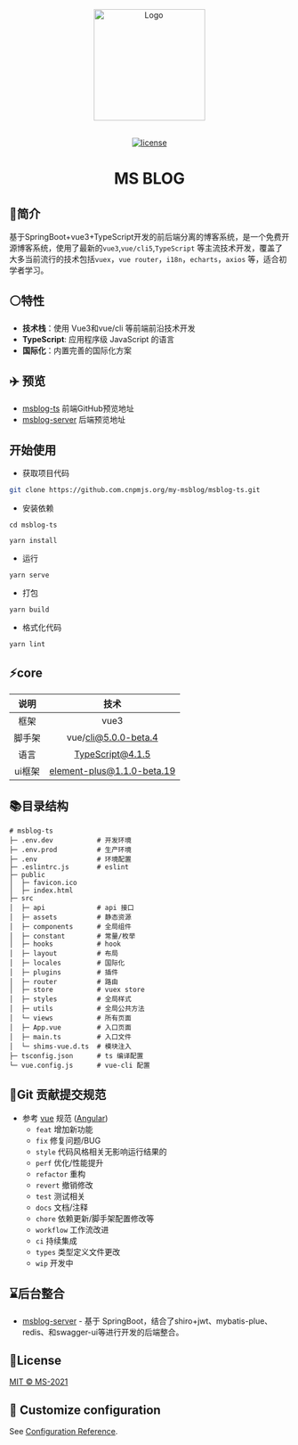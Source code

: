 <div align="center"> 
    <a href="https://github.com/my-msblog/msblog-ts"> 
        <img alt="Logo" width="200" height="200" src="https://ms-1258904389.cos.ap-nanjing.myqcloud.com/202111272341359.png">
    </a> 
<br> <br>

[![license](https://raster.shields.io/badge/LICENSE-MIT-green.svg)](LICENSE)
<h1>MS BLOG</h1>
</div>

## :book:简介
基于SpringBoot+vue3+TypeScript开发的前后端分离的博客系统，是一个免费开源博客系统，使用了最新的`vue3`,`vue/cli5`,`TypeScript`
等主流技术开发，覆盖了大多当前流行的技术包括`vuex`，`vue router`，`i18n`，`echarts`，`axios`
等，适合初学者学习。

## :white_circle:特性
- **技术栈**：使用 Vue3和vue/cli 等前端前沿技术开发
- **TypeScript**: 应用程序级 JavaScript 的语言
- **国际化**：内置完善的国际化方案

## :airplane: 预览
- [msblog-ts](https://github.com/my-msblog/msblog-ts) 前端GitHub预览地址
- [msblog-server](https://github.com/my-msblog/msblog-server) 后端预览地址

## 开始使用

- 获取项目代码

```bash
git clone https://github.com.cnpmjs.org/my-msblog/msblog-ts.git
```
- 安装依赖
```
cd msblog-ts

yarn install
```

- 运行
```
yarn serve
```

- 打包
```
yarn build
```

- 格式化代码
```
yarn lint
```

## ⚡️core

|  说明 | 技术 |
|  :----:  | :----: |
| 框架 | vue3 |
|  脚手架 | vue/cli@5.0.0-beta.4 |
|  语言 | TypeScript@4.1.5 |
| ui框架 | element-plus@1.1.0-beta.19|

## 📚目录结构

```
# msblog-ts
├─ .env.dev           # 开发环境
├─ .env.prod          # 生产环境
├─ .env               # 环境配置
├─ .eslintrc.js       # eslint
├─ public
│  ├─ favicon.ico
│  ├─ index.html
├─ src
│  ├─ api             # api 接口
│  ├─ assets          # 静态资源
│  ├─ components      # 全局组件
│  ├─ constant        # 常量/枚举
│  ├─ hooks           # hook
│  ├─ layout          # 布局
│  ├─ locales         # 国际化
│  ├─ plugins         # 插件
│  ├─ router          # 路由
│  ├─ store           # vuex store
│  ├─ styles          # 全局样式
│  ├─ utils           # 全局公共方法
│  └─ views           # 所有页面
│  ├─ App.vue         # 入口页面
│  ├─ main.ts         # 入口文件
│  └─ shims-vue.d.ts  # 模块注入
├─ tsconfig.json      # ts 编译配置
└─ vue.config.js      # vue-cli 配置
```
## 🚀Git 贡献提交规范
- 参考  [vue](https://github.com/vuejs/vue/blob/dev/.github/COMMIT_CONVENTION.md) 规范  ([Angular](https://github.com/conventional-changelog/conventional-changelog/tree/master/packages/conventional-changelog-angular))
    - `feat` 增加新功能
    - `fix` 修复问题/BUG
    - `style` 代码风格相关无影响运行结果的
    - `perf` 优化/性能提升
    - `refactor` 重构
    - `revert` 撤销修改
    - `test` 测试相关
    - `docs` 文档/注释
    - `chore` 依赖更新/脚手架配置修改等
    - `workflow` 工作流改进
    - `ci` 持续集成
    - `types` 类型定义文件更改
    - `wip` 开发中


## ⌛后台整合

- [msblog-server](https://github.com/my-msblog/msblog-server) - 基于 SpringBoot，结合了shiro+jwt、mybatis-plue、redis、和swagger-ui等进行开发的后端整合。

## 📄License

[MIT © MS-2021](./LICENSE)

## :nut_and_bolt: Customize configuration
See [Configuration Reference](https://cli.vuejs.org/config/).
